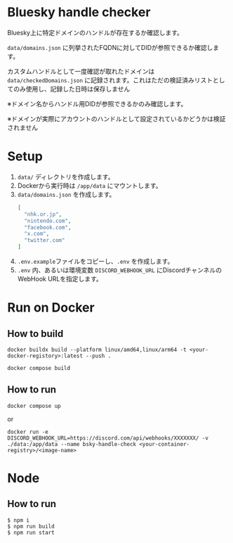 Bluesky handle checker
=======

Bluesky上に特定ドメインのハンドルが存在するか確認します。

`data/domains.json` に列挙されたFQDNに対してDIDが参照できるか確認します。

カスタムハンドルとして一度確認が取れたドメインは `data/checkedDomains.json` に記録されます。これはただの検証済みリストとしてのみ使用し、記録した日時は保存しません

※ドメイン名からハンドル用DIDが参照できるかのみ確認します。

※ドメインが実際にアカウントのハンドルとして設定されているかどうかは検証されません

# Setup

1. `data/` ディレクトリを作成します。
2. Dockerから実行時は `/app/data` にマウントします。
3. `data/domains.json` を作成します。
    ```json
   [
      "nhk.or.jp",
      "nintendo.com",
      "facebook.com",
      "x.com",
      "twitter.com"
   ]
   ```
4. `.env.example`ファイルをコピーし、`.env` を作成します。 
5. `.env` 内、あるいは環境変数 `DISCORD_WEBHOOK_URL` にDiscordチャンネルのWebHook URLを指定します。 

# Run on Docker

## How to build

```shell
docker buildx build --platform linux/amd64,linux/arm64 -t <your-docker-registory>:latest --push .
```

```shell
docker compose build
```

## How to run

```shell
docker compose up
```
or
```shell
docker run -e DISCORD_WEBHOOK_URL=https://discord.com/api/webhooks/XXXXXXX/ -v ./data:/app/data --name bsky-handle-check <your-container-registry>/<image-name>
```

# Node

## How to run

```shell
$ npm i
$ npm run build
$ npm run start
```
